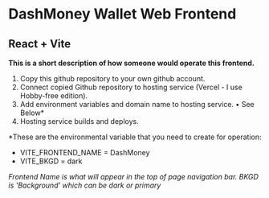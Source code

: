 # DashMoney Wallet Web Frontend

## React + Vite

**This is a short description of how someone would operate this frontend.**

1. Copy this github repository to your own github account.
2. Connect copied Github repository to hosting service (Vercel - I use Hobby-free edition).
3. Add environment variables and domain name to hosting service.
   • See Below\*
4. Hosting service builds and deploys.

\*These are the environmental variable that you need to create for operation:

- VITE_FRONTEND_NAME = DashMoney
- VITE_BKGD = dark

_Frontend Name is what will appear in the top of page navigation bar._
_BKGD is 'Background' which can be dark or primary_
